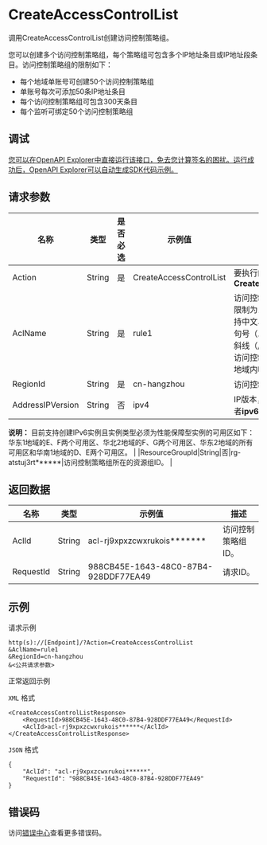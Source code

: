 # CreateAccessControlList

调用CreateAccessControlList创建访问控制策略组。

您可以创建多个访问控制策略组，每个策略组可包含多个IP地址条目或IP地址段条目。访问控制策略组的限制如下：

-   每个地域单账号可创建50个访问控制策略组
-   单账号每次可添加50条IP地址条目
-   每个访问控制策略组可包含300天条目
-   每个监听可绑定50个访问控制策略组

## 调试

[您可以在OpenAPI Explorer中直接运行该接口，免去您计算签名的困扰。运行成功后，OpenAPI Explorer可以自动生成SDK代码示例。](https://api.aliyun.com/#product=Slb&api=CreateAccessControlList&type=RPC&version=2014-05-15)

## 请求参数

|名称|类型|是否必选|示例值|描述|
|--|--|----|---|--|
|Action|String|是|CreateAccessControlList|要执行的操作，取值：**CreateAccessControlList** |
|AclName|String|是|rule1|访问控制策略组名称，长度限制为1~80个字符，只支持中文、字母、数字和半角句号（.）、短划线（-）、正斜线（/）和下划线（\_）。访问控制策略组名称必须为地域内唯一。 |
|RegionId|String|是|cn-hangzhou|访问控制策略组的地域ID。 |
|AddressIPVersion|String|否|ipv4|IP版本，可以设置为**ipv4**或者**ipv6**。

 **说明：** 目前支持创建IPv6实例且实例类型必须为性能保障型实例的可用区如下：华东1地域的E、F两个可用区、华北2地域的F、G两个可用区、华东2地域的所有可用区和华南1地域的D、E两个可用区。 |
|ResourceGroupId|String|否|rg-atstuj3rt\*\*\*\*\*\*|访问控制策略组所在的资源组ID。 |

## 返回数据

|名称|类型|示例值|描述|
|--|--|---|--|
|AclId|String|acl-rj9xpxzcwxrukois\*\*\*\*\*\*\*|访问控制策略组ID。 |
|RequestId|String|988CB45E-1643-48C0-87B4-928DDF77EA49|请求ID。 |

## 示例

请求示例

```
http(s)://[Endpoint]/?Action=CreateAccessControlList
&AclName=rule1
&RegionId=cn-hangzhou
&<公共请求参数>
```

正常返回示例

`XML` 格式

```
<CreateAccessControlListResponse>
    <RequestId>988CB45E-1643-48C0-87B4-928DDF77EA49</RequestId>
    <AclId>acl-rj9xpxzcwxrukois******</AclId>
</CreateAccessControlListResponse>
```

`JSON` 格式

```
{
    "AclId": "acl-rj9xpxzcwxrukoi******",
    "RequestId": "988CB45E-1643-48C0-87B4-928DDF77EA49"
}
```

## 错误码

访问[错误中心](https://error-center.aliyun.com/status/product/Slb)查看更多错误码。


